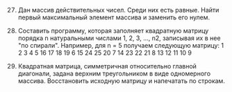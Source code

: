 27. Дан массив действительных чисел. Среди них есть равные. Найти первый максимальный элемент массива и заменить его нулем.






97. Составить программу, которая заполняет квадратную матрицу порядка n натуральными числами 1, 2, 3, ..., n2, записывая их в нее "по спирали". Например, для n = 5 получаем следующую матрицу:
1	  2	  3	  4   5
16	17	18	19	6
15	24	25	20	7
14	23	22	21	8
13	12	11	10	9





121. Квадратная матрица, симметричная относительно главной диагонали, задана верхним треугольником в виде одномерного массива. Восстановить исходную матрицу и напечатать по строкам.

